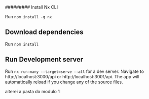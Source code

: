 ######### Install Nx CLI

Run `npm install -g nx`

## Download dependencies

Run `npm install`

## Run Development server

Run `nx run-many --target=serve --all` for a dev server. Navigate to http://localhost:3000/api or http://localhost:3001/api. The app will automatically reload if you change any of the source files.

alterei a pasta do modulo 1
